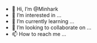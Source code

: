 - 👋 Hi, I’m @Minhark
- 👀 I’m interested in ...
- 🌱 I’m currently learning ...
- 💞️ I’m looking to collaborate on ...
- 📫 How to reach me ...

<!---
Minhark/Minhark is a ✨ special ✨ repository because its `README.md` (this file) appears on your GitHub profile.
You can click the Preview link to take a look at your changes.
--->
